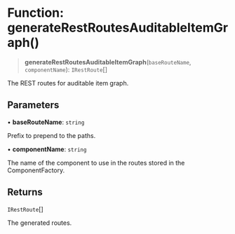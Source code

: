 # Function: generateRestRoutesAuditableItemGraph()

> **generateRestRoutesAuditableItemGraph**(`baseRouteName`, `componentName`): `IRestRoute`[]

The REST routes for auditable item graph.

## Parameters

• **baseRouteName**: `string`

Prefix to prepend to the paths.

• **componentName**: `string`

The name of the component to use in the routes stored in the ComponentFactory.

## Returns

`IRestRoute`[]

The generated routes.
